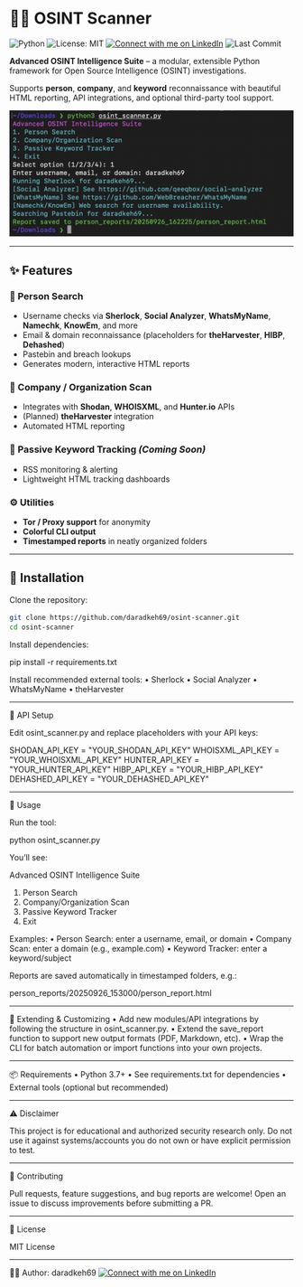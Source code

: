 # 🕵️‍♂️ OSINT Scanner 

![Python](https://img.shields.io/badge/python-3.7%2B-blue.svg)
![License: MIT](https://img.shields.io/badge/License-MIT-yellow.svg)
[![Connect with me on LinkedIn](https://img.shields.io/badge/LinkedIn-Connect-blue?logo=linkedin)](www.linkedin.com/in/daradkehh)
![Last Commit](https://img.shields.io/github/last-commit/daradkeh69/osint-scanner)

**Advanced OSINT Intelligence Suite** – a modular, extensible Python framework for Open Source Intelligence (OSINT) investigations.  

Supports **person**, **company**, and **keyword** reconnaissance with beautiful HTML reporting, API integrations, and optional third-party tool support.  

![Test running the tool](test.png)

---

## ✨ Features

### 👤 Person Search
- Username checks via **Sherlock**, **Social Analyzer**, **WhatsMyName**, **Namechk**, **KnowEm**, and more  
- Email & domain reconnaissance (placeholders for **theHarvester**, **HIBP**, **Dehashed**)  
- Pastebin and breach lookups  
- Generates modern, interactive HTML reports  

### 🏢 Company / Organization Scan
- Integrates with **Shodan**, **WHOISXML**, and **Hunter.io** APIs  
- (Planned) **theHarvester** integration  
- Automated HTML reporting  

### 🔎 Passive Keyword Tracking *(Coming Soon)*
- RSS monitoring & alerting  
- Lightweight HTML tracking dashboards  

### ⚙️ Utilities
- **Tor / Proxy support** for anonymity  
- **Colorful CLI output**  
- **Timestamped reports** in neatly organized folders  

---

## 🚀 Installation

Clone the repository:
```bash
git clone https://github.com/daradkeh69/osint-scanner.git
cd osint-scanner
```
Install dependencies:

pip install -r requirements.txt

Install recommended external tools:
	•	Sherlock
	•	Social Analyzer
	•	WhatsMyName
	•	theHarvester

---

🔑 API Setup

Edit osint_scanner.py and replace placeholders with your API keys:

SHODAN_API_KEY   = "YOUR_SHODAN_API_KEY"
WHOISXML_API_KEY = "YOUR_WHOISXML_API_KEY"
HUNTER_API_KEY   = "YOUR_HUNTER_API_KEY"
HIBP_API_KEY     = "YOUR_HIBP_API_KEY"
DEHASHED_API_KEY = "YOUR_DEHASHED_API_KEY"

---

📖 Usage

Run the tool:

python osint_scanner.py

You’ll see:

Advanced OSINT Intelligence Suite
1. Person Search
2. Company/Organization Scan
3. Passive Keyword Tracker
4. Exit

Examples:
	•	Person Search: enter a username, email, or domain
	•	Company Scan: enter a domain (e.g., example.com)
	•	Keyword Tracker: enter a keyword/subject

Reports are saved automatically in timestamped folders, e.g.:

person_reports/20250926_153000/person_report.html


---

🧩 Extending & Customizing
	•	Add new modules/API integrations by following the structure in osint_scanner.py.
	•	Extend the save_report function to support new output formats (PDF, Markdown, etc).
	•	Wrap the CLI for batch automation or import functions into your own projects.

---

📦 Requirements
	•	Python 3.7+
	•	See requirements.txt for dependencies
	•	External tools (optional but recommended)

---

⚠️ Disclaimer

This project is for educational and authorized security research only.
Do not use it against systems/accounts you do not own or have explicit permission to test.

---

🤝 Contributing

Pull requests, feature suggestions, and bug reports are welcome!
Open an issue to discuss improvements before submitting a PR.

---

📜 License

MIT License

---

👨‍💻 Author: daradkeh69
[![Connect with me on LinkedIn](https://img.shields.io/badge/LinkedIn-Connect-blue?logo=linkedin)](www.linkedin.com/in/daradkehh)
